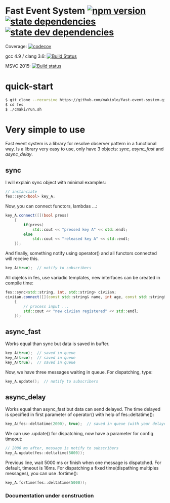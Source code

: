 # Fast Event System [![npm version](https://badge.fury.io/js/fast-event-system.svg)](https://badge.fury.io/js/fast-event-system) [![state dependencies](https://david-dm.org/makiolo/fast-event-system.svg)](https://david-dm.org/makiolo/fast-event-system.svg) [![state dev dependencies](https://david-dm.org/makiolo/fast-event-system/dev-status.svg)](https://david-dm.org/makiolo/fast-event-system/dev-status.svg)

Coverage: [![codecov](https://codecov.io/gh/makiolo/fast-event-system/branch/master/graph/badge.svg)](https://codecov.io/gh/makiolo/fast-event-system)

gcc 4.9 / clang 3.6: [![Build Status](https://travis-ci.org/makiolo/fast-event-system.svg?branch=master)](https://travis-ci.org/makiolo/fast-event-system)

MSVC 2015: [![Build status](https://ci.appveyor.com/api/projects/status/oatw9c59rlbwa98t?svg=true)](https://ci.appveyor.com/project/makiolo/fast-event-system)

# quick-start
```bash
$ git clone --recursive https://github.com/makiolo/fast-event-system.git fes
$ cd fes
$ ./cmaki/run.sh
```

# Very simple to use
Fast event system is a library for resolve observer pattern in a functional way. Is a library very easy to use, only have 3 objects: *sync*, *async_fast* and *async_delay*.
## sync
I will explain sync object with minimal examples:
```cpp
// instanciate
fes::sync<bool> key_A;
```
Now, you can connect functors, lambdas ...:
```cpp
key_A.connect([](bool press)
	{
		if(press)
			std::cout << "pressed key A" << std::endl;
		else
			std::cout << "released key A" << std::endl;
	});
```
And finally, something notify using operator() and all functors connected will receive this.
```cpp
key_A(true);  // notify to subscribers
```
All objetcs in fes, use variadic templates, new interfaces can be created in compile time:
```cpp
fes::sync<std::string, int, std::string> civiian;
civiian.connect([](const std::string& name, int age, const std::string& country)
	{
		// process input ...
		std::cout << "new civiian registered" << std::endl;
	});
```
## async_fast
Works equal than sync but data is saved in buffer.
```cpp
key_A(true);  // saved in queue
key_A(true);  // saved in queue
key_A(true);  // saved in queue
```
Now, we have three messages waiting in queue. For dispatching, type:
```cpp
key_A.update();  // notify to subscribers
```
## async_delay
Works equal than async_fast but data can send delayed.
The time delayed is specified in first parameter of operator() with help of fes::deltatime():
```cpp
key_A(fes::deltatime(2000), true);  // saved in queue (with your delayed time)
```
We can use .update() for dispatching, now have a parameter for config timeout:
```cpp
// 2000 ms after, message is notify to subscribers
key_A.update(fes::deltatime(5000));
```
Previous line, wait 5000 ms or finish when one message is dispatched. For default, timeout is 16ms.
For dispatching a fixed time(dispathing multiples messages), you can use .fortime():
```cpp
key_A.fortime(fes::deltatime(5000));
```
### Documentation under construction
